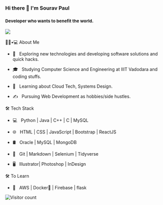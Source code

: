 ### Hi there 👋 I'm Sourav Paul

<h3>
  <sup>
    <h4>Developer who wants to benefit the world.</h4>
  </sup>
  <a href="#"><img src="https://img.shields.io/badge/Resume-000000?style=flat-square&logo=notion&logoColor=white"/></a>
  </h3>

 👨🏻•💻 About Me



- 🤔 &nbsp; Exploring new technologies and developing software solutions and quick hacks.

- 🎓 &nbsp; Studying Computer Science and Engineering at IIIT Vadodara and coding stuffs.

- 🌱 &nbsp; Learning about Cloud Tech, Systems Design.

- ✍️ &nbsp; Pursuing Web Development as hobbies/side hustles.



🛠 Tech Stack


- 💻 &nbsp; Python | Java | C++ | C | MySQL

- 🌐 &nbsp; HTML | CSS | JavaScript | Bootstrap | ReactJS


- 🛢 &nbsp; Oracle | MySQL | MongoDB

- 🔧 &nbsp; Git | Markdown | Selenium | Tidyverse

- 🖥 &nbsp; Illustrator| Photoshop | InDesign






🛠 To Learn

- 🔧 &nbsp; AWS | Docker🐳 | Firebase | flask



![Visitor count](https://visitor-badge.laobi.icu/badge?page_id=souravrrp.souravrrp)


